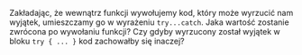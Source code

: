 Zakładając, że wewnątrz funkcji wywołujemy kod, który może wyrzucić nam wyjątek, umieszczamy go w wyrażeniu `try...catch`. Jaka wartość zostanie zwrócona po wywołaniu funkcji? Czy gdyby wyrzucony został wyjątek w bloku `try { ... }` kod zachowałby się inaczej?
